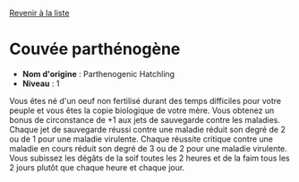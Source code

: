 [Revenir à la liste](..)

# Couvée parthénogène

 * **Nom d'origine** : Parthenogenic Hatchling
 * **Niveau** : 1


<p><span id="ctl00_MainContent_DetailedOutput">Vous êtes né d'un oeuf non fertilisé durant des temps difficiles pour votre peuple et vous êtes la copie biologique de votre mère. Vous obtenez un bonus de circonstance de +1 aux jets de sauvegarde contre les maladies. Chaque jet de sauvegarde réussi contre une maladie réduit son degré de 2 ou de 1 pour une maladie virulente. Chaque réussite critique contre une maladie en cours réduit son degré de 3 ou de 2 pour une maladie virulente. Vous subissez les dégâts de la soif toutes les 2 heures et de la faim tous les 2 jours plutôt que chaque heure et chaque jour.&nbsp;</span></p>